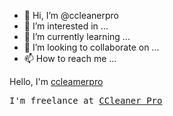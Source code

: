- 👋 Hi, I’m @ccleanerpro
- 👀 I’m interested in ...
- 🌱 I’m currently learning ...
- 💞️ I’m looking to collaborate on ...
- 📫 How to reach me ...

<!---
ccleanerpro/ccleanerpro is a ✨ special ✨ repository because its `README.md` (this file) appears on your GitHub profile.
You can click the Preview link to take a look at your changes.
--->
<p>Hello, I'm <a href="https://github.com/ccleanerpro/ccleanerpro">ccleamerpro</a></p>
<pre>
I'm freelance at <a href="https://sharelicense.webflow.io/posts/ccleaner-pro">CCleaner Pro</a></pre>
